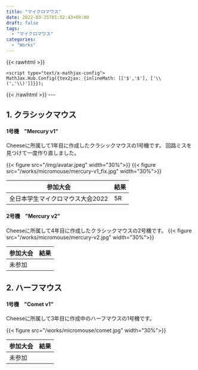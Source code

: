 ```yaml
---
title: "マイクロマウス"
date: 2022-03-25T01:52:43+09:00
draft: false
tags:
  - "マイクロマウス"
categories:
  - "Works"
---
```


<!--more-->

{{< rawhtml >}}
<script src="https://cdnjs.cloudflare.com/ajax/libs/mathjax/2.7.4/MathJax.js?config=TeX-AMS-MML_HTMLorMML"></script>
    <script type="text/x-mathjax-config">
    MathJax.Hub.Config({tex2jax: {inlineMath: [['$','$'], ['\\(','\\)']]}});
</script>
{{< /rawhtml >}}
---

## 1. クラシックマウス 
#### 1号機　"Mercury v1"
Cheeseに所属して1年目に作成したクラシックマウスの1号機です。
回路ミスを見つけて一度作り直しました。

{{< figure src="/img/avatar.jpeg" width="30%">}}
{{< figure src="/works/micromouse/mercury-v1_fix.jpg" width="30%">}}

|  参加大会  |  結果     |
| ---- |----|
|  全日本学生マイクロマウス大会2022  | 5R |

#### 2号機　"Mercury v2"
Cheeseに所属して4年目に作成したクラシックマウスの2号機です。
{{< figure src="/works/micromouse/mercury-v2.jpg" width="30%">}}

|  参加大会  |  結果     |
| ---- |----|
|  未参加  |  |

## 2. ハーフマウス
#### 1号機　"Comet v1"
Cheeseに所属して3年目に作成中のハーフマウスの1号機です。

{{< figure src="/works/micromouse/comet.jpg" width="30%">}}

|  参加大会  |  結果     |
| ---- |----|
|  未参加  |  |